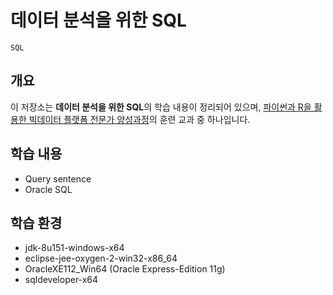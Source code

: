 # 데이터 분석을 위한 SQL

`SQL`

## 개요

이 저장소는 **데이터 분석을 위한 SQL**의 학습 내용이 정리되어 있으며, [파이썬과 R을 활용한 빅데이터 플랫폼 전문가 양성과정](https://github.com/hwahyeon/itwill-bootcamp-bigdata)의 훈련 교과 중 하나입니다.

## 학습 내용
- Query sentence
- Oracle SQL

## 학습 환경
- jdk-8u151-windows-x64
- eclipse-jee-oxygen-2-win32-x86_64
- OracleXE112_Win64 (Oracle Express-Edition 11g)
- sqldeveloper-x64
